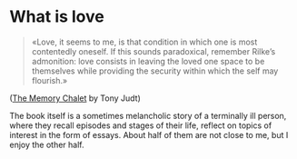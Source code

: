 # What is love

> «Love, it seems to me, is that condition in which one is most contentedly oneself. If this sounds paradoxical, remember Rilke’s admonition: love consists in leaving the loved one space to be themselves while providing the security within which the self may flourish.»

([The Memory Chalet](https://www.goodreads.com/book/show/9413960-the-memory-chalet) by Tony Judt)

The book itself is a sometimes melancholic story of a terminally ill person, where they recall episodes and stages of their life, reflect on topics of interest in the form of essays. About half of them are not close to me, but I enjoy the other half.